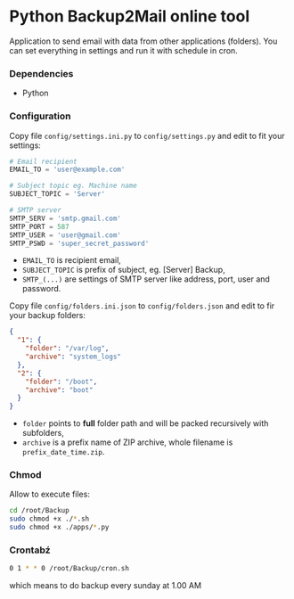 # Python Backup2Mail online tool

Application to send email with data from other applications (folders). You can set everything in settings and run it with schedule in cron.

### Dependencies
* Python

### Configuration
Copy file `config/settings.ini.py` to `config/settings.py` and edit to fit your settings:

````python
# Email recipient
EMAIL_TO = 'user@example.com'

# Subject topic eg. Machine name
SUBJECT_TOPIC = 'Server'

# SMTP server
SMTP_SERV = 'smtp.gmail.com'
SMTP_PORT = 587
SMTP_USER = 'user@gmail.com'
SMTP_PSWD = 'super_secret_password'
````

* `EMAIL_TO` is recipient email,
* `SUBJECT_TOPIC` is prefix of subject, eg. [Server] Backup,
* `SMTP_(...)` are settings of SMTP server like address, port, user and password.

Copy file `config/folders.ini.json` to `config/folders.json` and edit to fir your backup folders:

````json
{
  "1": {
    "folder": "/var/log",
    "archive": "system_logs"
  },
  "2": {
    "folder": "/boot",
    "archive": "boot"
  }
}
````

* `folder` points to **full** folder path and will be packed recursively with subfolders,
* `archive` is a prefix name of ZIP archive, whole filename is `prefix_date_time.zip`.

### Chmod
Allow to execute files:

````bash
cd /root/Backup
sudo chmod +x ./*.sh
sudo chmod +x ./apps/*.py
````

### Crontabź

````bash
0 1 * * 0 /root/Backup/cron.sh
````

which means to do backup every sunday at 1.00 AM
